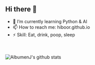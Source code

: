 ## Hi there 👋

- 🌱 I’m currently learning Python & AI
- 📫 How to reach me: hiboor.github.io
- ⚡ Skill: Eat, drink, poop, sleep

<br/><br/>
![AlbumenJ's github stats](https://github-readme-stats.vercel.app/api?username=HiBoor)

<!--
**Hiboor/Hiboor** is a ✨ _special_ ✨ repository because its `README.md` (this file) appears on your GitHub profile.

Here are some ideas to get you started:

- 🔭 I’m currently working on ...
- 🌱 I’m currently learning ...
- 👯 I’m looking to collaborate on ...
- 🤔 I’m looking for help with ...
- 💬 Ask me about ...
- 📫 How to reach me: ...
- 😄 Pronouns: ...
- ⚡ Fun fact: ...
-->
